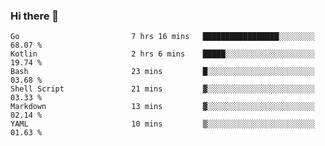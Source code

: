 ### Hi there 👋

<!--
**yeya24/yeya24** is a ✨ _special_ ✨ repository because its `README.md` (this file) appears on your GitHub profile.

Here are some ideas to get you started:

- 🔭 I’m currently working on ...
- 🌱 I’m currently learning ...
- 👯 I’m looking to collaborate on ...
- 🤔 I’m looking for help with ...
- 💬 Ask me about ...
- 📫 How to reach me: ...
- 😄 Pronouns: ...
- ⚡ Fun fact: ...
-->

<!--START_SECTION:waka-->

```text
Go                         7 hrs 16 mins   █████████████████░░░░░░░░   68.07 %
Kotlin                     2 hrs 6 mins    █████░░░░░░░░░░░░░░░░░░░░   19.74 %
Bash                       23 mins         █░░░░░░░░░░░░░░░░░░░░░░░░   03.68 %
Shell Script               21 mins         ▓░░░░░░░░░░░░░░░░░░░░░░░░   03.33 %
Markdown                   13 mins         ▓░░░░░░░░░░░░░░░░░░░░░░░░   02.14 %
YAML                       10 mins         ▒░░░░░░░░░░░░░░░░░░░░░░░░   01.63 %
```

<!--END_SECTION:waka-->
